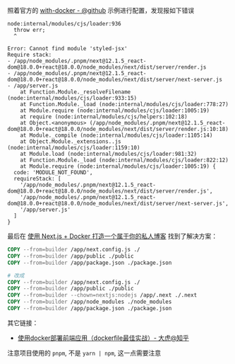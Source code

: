 照着官方的 [with-docker - @github](https://github.com/vercel/next.js/blob/canary/examples/with-docker/Dockerfile) 示例进行配置，发现报如下错误
```
node:internal/modules/cjs/loader:936
  throw err;
  ^

Error: Cannot find module 'styled-jsx'
Require stack:
- /app/node_modules/.pnpm/next@12.1.5_react-dom@18.0.0+react@18.0.0/node_modules/next/dist/server/render.js
- /app/node_modules/.pnpm/next@12.1.5_react-dom@18.0.0+react@18.0.0/node_modules/next/dist/server/next-server.js
- /app/server.js
    at Function.Module._resolveFilename (node:internal/modules/cjs/loader:933:15)
    at Function.Module._load (node:internal/modules/cjs/loader:778:27)
    at Module.require (node:internal/modules/cjs/loader:1005:19)
    at require (node:internal/modules/cjs/helpers:102:18)
    at Object.<anonymous> (/app/node_modules/.pnpm/next@12.1.5_react-dom@18.0.0+react@18.0.0/node_modules/next/dist/server/render.js:10:18)
    at Module._compile (node:internal/modules/cjs/loader:1105:14)
    at Object.Module._extensions..js (node:internal/modules/cjs/loader:1159:10)
    at Module.load (node:internal/modules/cjs/loader:981:32)
    at Function.Module._load (node:internal/modules/cjs/loader:822:12)
    at Module.require (node:internal/modules/cjs/loader:1005:19) {
  code: 'MODULE_NOT_FOUND',
  requireStack: [
    '/app/node_modules/.pnpm/next@12.1.5_react-dom@18.0.0+react@18.0.0/node_modules/next/dist/server/render.js',
    '/app/node_modules/.pnpm/next@12.1.5_react-dom@18.0.0+react@18.0.0/node_modules/next/dist/server/next-server.js',
    '/app/server.js'
  ]
}
```

最后在 [使用 Next.js + Docker 打造一个属于你的私人博客](https://juejin.cn/post/7050819548722757639#heading-17) 找到了解决方案：
```Dockerfile
COPY --from=builder /app/next.config.js ./
COPY --from=builder /app/public ./public
COPY --from=builder /app/package.json ./package.json

# 改成
COPY --from=builder /app/next.config.js ./
COPY --from=builder /app/public ./public
COPY --from=builder --chown=nextjs:nodejs /app/.next ./.next
COPY --from=builder /app/node_modules ./node_modules
COPY --from=builder /app/package.json ./package.json
```

其它链接：
  - [使用docker部署前端应用（dockerfile最佳实战）- 大虎@知乎](https://zhuanlan.zhihu.com/p/102853707)

注意项目使用的 `pnpm`, 不是 `yarn | npm`, 这一点需要注意

